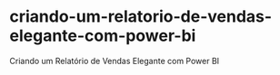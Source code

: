 # criando-um-relatorio-de-vendas-elegante-com-power-bi

Criando um Relatório de Vendas Elegante com Power BI
